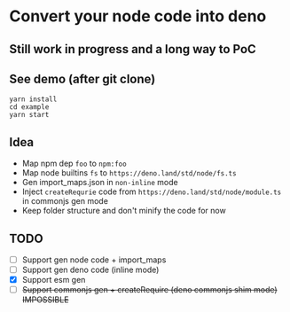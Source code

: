 # Convert your node code into deno

## Still work in progress and a long way to PoC

## See demo (after git clone)

```console
yarn install
cd example
yarn start
```

## Idea

-   Map npm dep `foo` to `npm:foo`
-   Map node builtins `fs` to `https://deno.land/std/node/fs.ts`
-   Gen import_maps.json in `non-inline` mode
-   Inject `createRequrie` code from `https://deno.land/std/node/module.ts` in commonjs gen mode
-   Keep folder structure and don't minify the code for now

## TODO

-   [ ] Support gen node code + import_maps
-   [ ] Support gen deno code (inline mode)
-   [x] Support esm gen
-   [ ] ~~Support commonjs gen + createRequire (deno commonjs shim mode) IMPOSSIBLE~~
